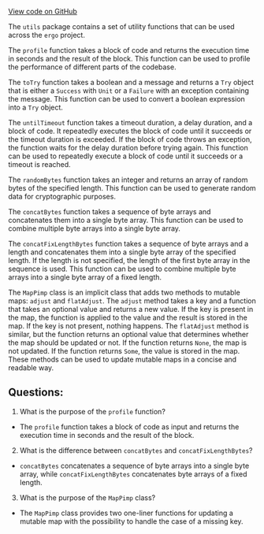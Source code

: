 [View code on GitHub](https://github.com/ergoplatform/ergo/src/main/scala/scorex/core/utils/utils.scala)

The `utils` package contains a set of utility functions that can be used across the `ergo` project. 

The `profile` function takes a block of code and returns the execution time in seconds and the result of the block. This function can be used to profile the performance of different parts of the codebase.

The `toTry` function takes a boolean and a message and returns a `Try` object that is either a `Success` with `Unit` or a `Failure` with an exception containing the message. This function can be used to convert a boolean expression into a `Try` object.

The `untilTimeout` function takes a timeout duration, a delay duration, and a block of code. It repeatedly executes the block of code until it succeeds or the timeout duration is exceeded. If the block of code throws an exception, the function waits for the delay duration before trying again. This function can be used to repeatedly execute a block of code until it succeeds or a timeout is reached.

The `randomBytes` function takes an integer and returns an array of random bytes of the specified length. This function can be used to generate random data for cryptographic purposes.

The `concatBytes` function takes a sequence of byte arrays and concatenates them into a single byte array. This function can be used to combine multiple byte arrays into a single byte array.

The `concatFixLengthBytes` function takes a sequence of byte arrays and a length and concatenates them into a single byte array of the specified length. If the length is not specified, the length of the first byte array in the sequence is used. This function can be used to combine multiple byte arrays into a single byte array of a fixed length.

The `MapPimp` class is an implicit class that adds two methods to mutable maps: `adjust` and `flatAdjust`. The `adjust` method takes a key and a function that takes an optional value and returns a new value. If the key is present in the map, the function is applied to the value and the result is stored in the map. If the key is not present, nothing happens. The `flatAdjust` method is similar, but the function returns an optional value that determines whether the map should be updated or not. If the function returns `None`, the map is not updated. If the function returns `Some`, the value is stored in the map. These methods can be used to update mutable maps in a concise and readable way.
## Questions: 
 1. What is the purpose of the `profile` function?
- The `profile` function takes a block of code as input and returns the execution time in seconds and the result of the block.

2. What is the difference between `concatBytes` and `concatFixLengthBytes`?
- `concatBytes` concatenates a sequence of byte arrays into a single byte array, while `concatFixLengthBytes` concatenates byte arrays of a fixed length.

3. What is the purpose of the `MapPimp` class?
- The `MapPimp` class provides two one-liner functions for updating a mutable map with the possibility to handle the case of a missing key.